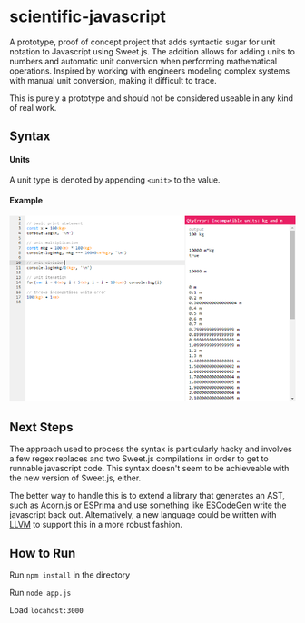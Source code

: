 # scientific-javascript
A prototype, proof of concept project that adds syntactic sugar for unit notation to Javascript using Sweet.js. The addition allows for adding units to numbers and automatic unit conversion when performing mathematical operations. Inspired by working with engineers modeling complex systems with manual unit conversion, making it difficult to trace.

This is purely a prototype and should not be considered useable in any kind of real work.

## Syntax
#### Units
A unit type is denoted by appending `<unit>` to the value.

#### Example
![example](/docs/example.png)

## Next Steps
The approach used to process the syntax is particularly hacky and involves a few regex replaces and two Sweet.js compilations in order to get to runnable javascript code. This syntax doesn't seem to be achieveable with the new version of Sweet.js, either.

The better way to handle this is to extend a library that generates an AST, such as [Acorn.js](https://github.com/ternjs/acorn) or [ESPrima](http://esprima.org/) and use something like [ESCodeGen](https://github.com/estools/escodegen) write the javascript back out. Alternatively, a new language could be written with [LLVM](https://llvm.org/) to support this in a more robust fashion.

## How to Run
Run `npm install` in the directory

Run `node app.js`

Load `locahost:3000`
